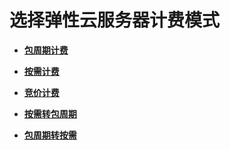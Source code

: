 # 选择弹性云服务器计费模式<a name="ecs_03_0101"></a>

-   **[包周期计费](包周期计费.md)**  

-   **[按需计费](按需计费.md)**  

-   **[竞价计费](竞价计费.md)**  

-   **[按需转包周期](按需转包周期.md)**  

-   **[包周期转按需](包周期转按需.md)**  


